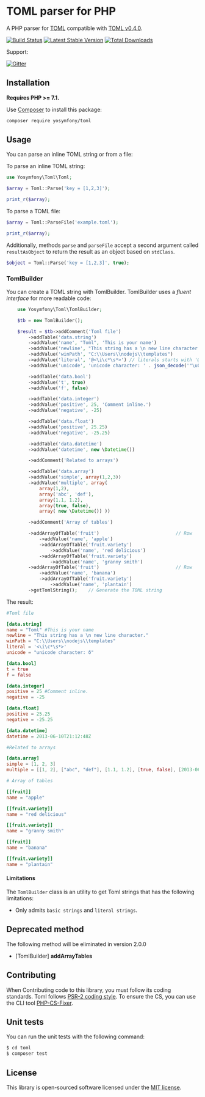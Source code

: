 TOML parser for PHP
===================

A PHP parser for [TOML](https://github.com/toml-lang/toml) compatible with [TOML v0.4.0](https://github.com/toml-lang/toml/releases/tag/v0.4.0).

[![Build Status](https://travis-ci.org/yosymfony/toml.png?branch=master)](https://travis-ci.org/yosymfony/toml)
[![Latest Stable Version](https://poser.pugx.org/yosymfony/toml/v/stable.png)](https://packagist.org/packages/yosymfony/toml)
[![Total Downloads](https://poser.pugx.org/yosymfony/toml/downloads.png)](https://packagist.org/packages/yosymfony/toml)

Support:

[![Gitter](https://badges.gitter.im/Join%20Chat.svg)](https://gitter.im/yosymfony/Toml?utm_source=badge&utm_medium=badge&utm_campaign=pr-badge)

Installation
------------
**Requires PHP >= 7.1.**

Use [Composer](http://getcomposer.org/) to install this package:

```bash
composer require yosymfony/toml
```

Usage
-----
You can parse an inline TOML string or from a file:

To parse an inline TOML string:

```php
use Yosymfony\Toml\Toml;

$array = Toml::Parse('key = [1,2,3]');

print_r($array);
```

To parse a TOML file:

```php
$array = Toml::ParseFile('example.toml');

print_r($array);
```

Additionally, methods `parse` and `parseFile` accept a second argument called
`resultAsObject` to return the result as an object based on `stdClass`.

```php
$object = Toml::Parse('key = [1,2,3]', true);
```

### TomlBuilder
You can create a TOML string with TomlBuilder. TomlBuilder uses a *fluent interface* for more readable code:

```php
    use Yosymfony\Toml\TomlBuilder;

    $tb = new TomlBuilder();

    $result = $tb->addComment('Toml file')
        ->addTable('data.string')
        ->addValue('name', "Toml", 'This is your name')
        ->addValue('newline', "This string has a \n new line character.")
        ->addValue('winPath', "C:\\Users\\nodejs\\templates")
        ->addValue('literal', '@<\i\c*\s*>') // literals starts with '@'.
        ->addValue('unicode', 'unicode character: ' . json_decode('"\u03B4"'))

        ->addTable('data.bool')
        ->addValue('t', true)
        ->addValue('f', false)

        ->addTable('data.integer')
        ->addValue('positive', 25, 'Comment inline.')
        ->addValue('negative', -25)

        ->addTable('data.float')
        ->addValue('positive', 25.25)
        ->addValue('negative', -25.25)

        ->addTable('data.datetime')
        ->addValue('datetime', new \Datetime())

        ->addComment('Related to arrays')

        ->addTable('data.array')
        ->addValue('simple', array(1,2,3))
        ->addValue('multiple', array(
            array(1,2),
            array('abc', 'def'),
            array(1.1, 1.2),
            array(true, false),
            array( new \Datetime()) ))

        ->addComment('Array of tables')

        ->addArrayOfTable('fruit')                            // Row
            ->addValue('name', 'apple')
            ->addArrayOfTable('fruit.variety')
                ->addValue('name', 'red delicious')
            ->addArrayOfTable('fruit.variety')
                ->addValue('name', 'granny smith')
        ->addArrayOfTable('fruit')                            // Row
            ->addValue('name', 'banana')
            ->addArrayOfTable('fruit.variety')
                ->addValue('name', 'plantain')
        ->getTomlString();    // Generate the TOML string
```
The result:

```toml
#Toml file

[data.string]
name = "Toml" #This is your name
newline = "This string has a \n new line character."
winPath = "C:\\Users\\nodejs\\templates"
literal = '<\i\c*\s*>'
unicode = "unicode character: δ"

[data.bool]
t = true
f = false

[data.integer]
positive = 25 #Comment inline.
negative = -25

[data.float]
positive = 25.25
negative = -25.25

[data.datetime]
datetime = 2013-06-10T21:12:48Z

#Related to arrays

[data.array]
simple = [1, 2, 3]
multiple = [[1, 2], ["abc", "def"], [1.1, 1.2], [true, false], [2013-06-10T21:12:48Z]]

# Array of tables

[[fruit]]
name = "apple"

[[fruit.variety]]
name = "red delicious"

[[fruit.variety]]
name = "granny smith"

[[fruit]]
name = "banana"

[[fruit.variety]]
name = "plantain"
```
#### Limitations
The `TomlBuilder` class is an utility to get Toml strings that has the following limitations:
* Only admits `basic strings` and `literal strings`.

Deprecated method
-----------------
The following method will be eliminated in version 2.0.0
* [TomlBuilder] **addArrayTables**

Contributing
------------
When Contributing code to this library, you must follow its coding standards.
Toml follows [PSR-2 coding style](https://www.php-fig.org/psr/psr-2/). To ensure
the CS, you can use the CLI tool [PHP-CS-Fixer](https://github.com/FriendsOfPHP/PHP-CS-Fixer).

Unit tests
----------
You can run the unit tests with the following command:

```bash
$ cd toml
$ composer test
```

## License

This library is open-sourced software licensed under the
[MIT license](http://opensource.org/licenses/MIT).
